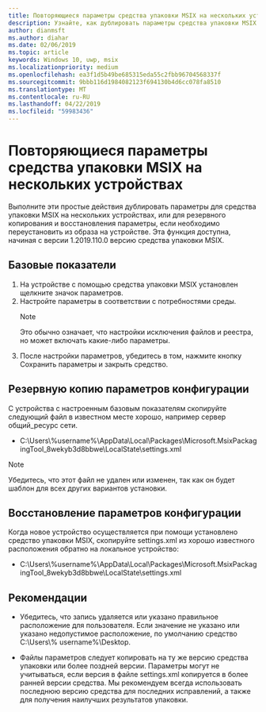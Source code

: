 ```yaml
---
title: Повторяющиеся параметры средства упаковки MSIX на нескольких устройствах
description: Узнайте, как дублировать параметры средства упаковки MSIX на нескольких устройствах
author: dianmsft
ms.author: diahar
ms.date: 02/06/2019
ms.topic: article
keywords: Windows 10, uwp, msix
ms.localizationpriority: medium
ms.openlocfilehash: ea3f1d5b49be685315eda55c2fbb96704568337f
ms.sourcegitcommit: 9bbb116d1984082123f694130b4d6cc078fa8510
ms.translationtype: MT
ms.contentlocale: ru-RU
ms.lasthandoff: 04/22/2019
ms.locfileid: "59983436"
---
```

# <a name="duplicate-msix-packaging-tool-settings-across-multiple-devices"></a>Повторяющиеся параметры средства упаковки MSIX на нескольких устройствах 

Выполните эти простые действия дублировать параметры для средства упаковки MSIX на нескольких устройствах, или для резервного копирования и восстановления параметры, если необходимо переустановить из образа на устройстве. Эта функция доступна, начиная с версии 1.2019.110.0 версию средства упаковки MSIX. 

## <a name="build-the-baseline"></a>Базовые показатели

1. На устройстве с помощью средства упаковки MSIX установлен щелкните значок параметров.
2. Настройте параметры в соответствии с потребностями среды.
    > [!NOTE]
    > Это обычно означает, что настройки исключения файлов и реестра, но может включать какие-либо параметры.
3. После настройки параметров, убедитесь в том, нажмите кнопку Сохранить параметры и закрыть средство.  

## <a name="back-up-the-settings-configuration"></a>Резервную копию параметров конфигурации

С устройства с настроенным базовым показателям скопируйте следующий файл в известном месте хорошо, например сервер общий_ресурс сети.

* C:\Users\\%username%\AppData\Local\Packages\Microsoft.MsixPackagingTool_8wekyb3d8bbwe\LocalState\settings.xml  

> [!NOTE]
> Убедитесь, что этот файл не удален или изменен, так как он будет шаблон для всех других вариантов установки.

## <a name="restore-the-settings-configuration"></a>Восстановление параметров конфигурации

Когда новое устройство осуществляется при помощи установлено средство упаковки MSIX, скопируйте settings.xml из хорошо известного расположения обратно на локальное устройство: 

* C:\Users\\%username%\AppData\Local\Packages\Microsoft.MsixPackagingTool_8wekyb3d8bbwe\LocalState\settings.xml 

## <a name="considerations"></a>Рекомендации

* Убедитесь, что <DefaultSaveLocation> запись удаляется или указано правильное расположение для пользователя. Если значение не указано или указано недопустимое расположение, по умолчанию средство C:\Users\\% username%\Desktop.

* Файлы параметров следует копировать на ту же версию средства упаковки или более поздней версии. Параметры могут не учитываться, если версия в файле settings.xml копируется в более ранней версии средства. Мы рекомендуем всегда использовать последнюю версию средства для последних исправлений, а также для получения наилучших результатов упаковки.  
